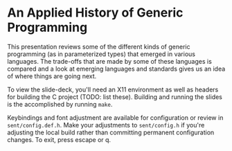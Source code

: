 # An Applied History of Generic Programming

This presentation reviews some of the different kinds of generic programming
(as in parameterized types) that emerged in various languages. The trade-offs
that are made by some of these languages is compared and a look at emerging
languages and standards gives us an idea of where things are going next.

To view the slide-deck, you'll need an X11 environment as well as headers for
building the C project (TODO: list these). Building and running the slides is
the accomplished by running `make`.

Keybindings and font adjustment are available for configuration or review in
`sent/config.def.h`. Make your adjustments to `sent/config.h` if you're
adjusting the local build rather than committing permanent configuration
changes. To exit, press escape or q.


